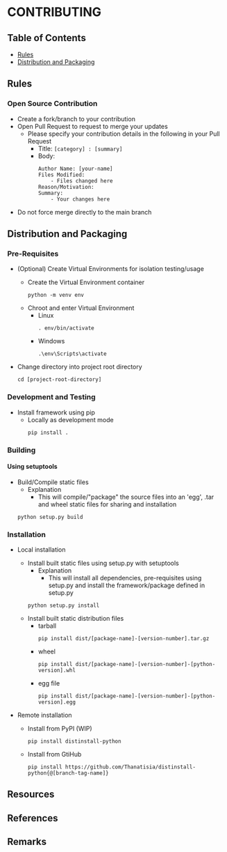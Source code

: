 # CONTRIBUTING

## Table of Contents
+ [Rules](#rules)
+ [Distribution and Packaging](#distribution-and-packaging)

## Rules
### Open Source Contribution
- Create a fork/branch to your contribution
- Open Pull Request to request to merge your updates
    - Please specify your contribution details in the following in your Pull Request
        + Title: `[category] : [summary]`
        - Body:
            ```
            Author Name: [your-name]
            Files Modified:
                - Files changed here
            Reason/Motivation:
            Summary:
                - Your changes here
            ```
+ Do not force merge directly to the main branch

## Distribution and Packaging
### Pre-Requisites
- (Optional) Create Virtual Environments for isolation testing/usage
    - Create the Virtual Environment container
        ```console
        python -m venv env
        ```
    - Chroot and enter Virtual Environment
        - Linux
            ```console
            . env/bin/activate
            ```
        - Windows
            ```console
            .\env\Scripts\activate
            ```

- Change directory into project root directory
    ```console
    cd [project-root-directory]
    ```

### Development and Testing
- Install framework using pip
    - Locally as development mode
        ```console
        pip install .
        ```

### Building
#### Using setuptools
- Build/Compile static files
    - Explanation
        + This will compile/"package" the source files into an 'egg', .tar and wheel static files for sharing and installation
    ```console
    python setup.py build
    ```

### Installation
- Local installation
    - Install built static files using setup.py with setuptools
        - Explanation
            + This will install all dependencies, pre-requisites using setup.py and install the framework/package defined in setup.py
        ```console
        python setup.py install
        ```
    - Install built static distribution files
        - tarball
            ```console
            pip install dist/[package-name]-[version-number].tar.gz
            ```
        - wheel
            ```console
            pip install dist/[package-name]-[version-number]-[python-version].whl
            ```
        - egg file
            ```console
            pip install dist/[package-name]-[version-number]-[python-version].egg
            ```

- Remote installation
    - Install from PyPI (WIP)
        ```console
        pip install distinstall-python
        ```
    - Install from GtiHub
        ```console
        pip install https://github.com/Thanatisia/distinstall-python{@[branch-tag-name]}
        ```

## Resources

## References

## Remarks

